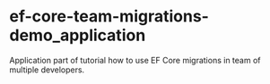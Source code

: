 # ef-core-team-migrations-demo_application
Application part of tutorial how to use EF Core migrations in team of multiple developers.
